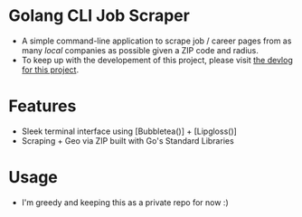 # Golang CLI Job Scraper
- A simple command-line application to scrape job / career pages from as many *local* companies as possible given a ZIP code and radius.
- To keep up with the developement of this project, please visit [the devlog for this project](https://mccullahz.github.io/#/articles/job-scraper-cli).

# Features
- Sleek terminal interface using [Bubbletea()] + [Lipgloss()]
- Scraping + Geo via ZIP built with Go's Standard Libraries

# Usage
- I'm greedy and keeping this as a private repo for now :)


